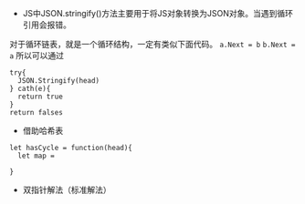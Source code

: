 * JS中JSON.stringify()方法主要用于将JS对象转换为JSON对象。当遇到循环引用会报错。

对于循环链表，就是一个循环结构，一定有类似下面代码。 `a.Next = b`  `b.Next = a`
所以可以通过

``` 
try{
  JSON.Stringify(head)
} cath(e){
  return true
}
return falses
```

* 借助哈希表
```
let hasCycle = function(head){
  let map = 

}
```
* 双指针解法（标准解法）
